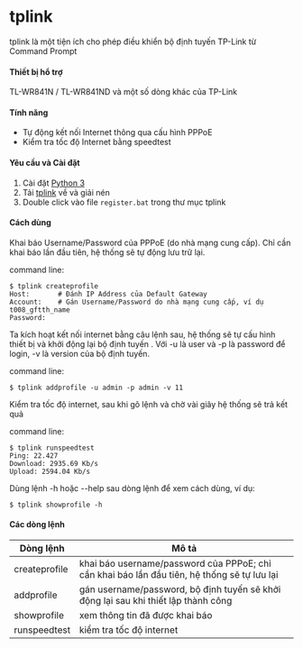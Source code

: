 # tplink

tplink là một tiện ích cho phép điều khiển bộ định tuyến TP-Link từ Command Prompt

#### Thiết bị hổ trợ

TL-WR841N / TL-WR841ND và một số dòng khác của TP-Link

#### Tính năng

- Tự động kết nối Internet thông qua cấu hình PPPoE
- Kiểm tra tốc độ Internet bằng speedtest
#### Yêu cầu và Cài đặt

1. Cài đặt [Python 3](https://www.python.org/downloads/windows/)
2. Tải [tplink](https://github.com/zonevn/tplink/archive/master.zip) về và giải nén
3. Double click vào file `register.bat` trong thư mục tplink


#### Cách dùng

Khai báo Username/Password của PPPoE (do nhà mạng cung cấp). Chỉ cần khai báo lần đầu tiên, hệ thống sẽ tự động lưu trữ lại. 

command line:

```shell
$ tplink createprofile
Host:		# Đánh IP Address của Default Gateway
Account: 	# Gán Username/Password do nhà mạng cung cấp, ví dụ t008_gftth_name
Password:	
```

Ta kích hoạt kết nối internet bằng câu lệnh sau, hệ thống sẽ tự cấu hình thiết bị và khởi động lại bộ định tuyến . Với -u là user và -p là password để login,  -v là version của bộ định tuyến.

command line:

```shell
$ tplink addprofile -u admin -p admin -v 11
```

Kiểm tra tốc độ internet, sau khi gõ lệnh và chờ vài giây hệ thống sẽ trả kết quả

command line:

```shell
$ tplink runspeedtest
Ping: 22.427	
Download: 2935.69 Kb/s
Upload: 2594.04 Kb/s
```

Dùng lệnh -h hoặc --help sau dòng lệnh để xem cách dùng, ví dụ:

```shell
$ tplink showprofile -h
```

#### Các dòng lệnh

| Dòng lệnh     | Mô tả                                                        |
| ------------- | ------------------------------------------------------------ |
| createprofile | khai báo username/password của PPPoE; chỉ cần khai báo lần đầu tiên, hệ thống sẽ tự lưu lại |
| addprofile    | gán username/password, bộ định tuyến sẽ khởi động lại sau khi thiết lập thành công |
| showprofile   | xem thông tin đã được khai báo                               |
| runspeedtest  | kiểm tra tốc độ internet                                     |

